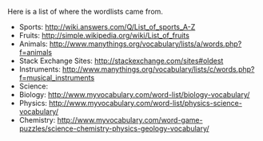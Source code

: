 Here is a list of where the wordlists came from.

- Sports: http://wiki.answers.com/Q/List_of_sports_A-Z
- Fruits: http://simple.wikipedia.org/wiki/List_of_fruits
- Animals: http://www.manythings.org/vocabulary/lists/a/words.php?f=animals
- Stack Exchange Sites: http://stackexchange.com/sites#oldest
- Instruments: http://www.manythings.org/vocabulary/lists/c/words.php?f=musical_instruments
- Science:
 - Biology: http://www.myvocabulary.com/word-list/biology-vocabulary/
 - Physics: http://www.myvocabulary.com/word-list/physics-science-vocabulary/
 - Chemistry: http://www.myvocabulary.com/word-game-puzzles/science-chemistry-physics-geology-vocabulary/
